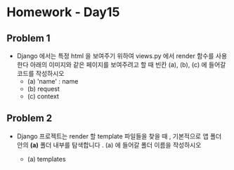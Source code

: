 # Homework - Day15

## Problem 1

- Django 에서는 특정 html 을 보여주기 위하여 views.py 에서 render 함수를 사용한다
아래의 이미지와 같은 페이지를 보여주려고 할 때 빈칸 (a), (b), (c) 에 들어갈 코드를
  작성하시오
  - (a) 'name' : name
  - (b) request
  - (c) context



## Problem 2

- Django 프로젝트는 render 할 template 파일들을 찾을 때 , 기본적으로 앱 폴더 안의
  ____(a)____ 폴더 내부를 탐색합니다 . (a) 에 들어갈 폴더 이름을 작성하시오
  
  - (a) templates
  
    

